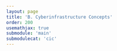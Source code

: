```yaml
---
layout: page
title: 'B. Cyberinfrastructure Concepts'
order: 200
usemathjax: true
submodule: 'main'
submodulecat: 'cic'
---
```


<div markdown="1" class="ui tab segment active">
</div>
